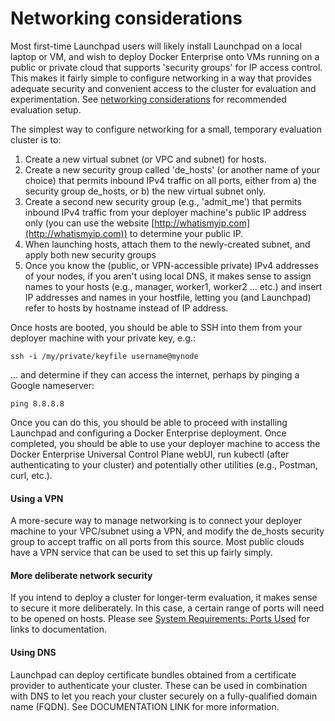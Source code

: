 # Networking considerations

Most first-time Launchpad users will likely install Launchpad on a local laptop or VM, and wish to deploy Docker Enterprise onto VMs running on a public or private cloud that supports 'security groups' for IP access control. This makes it fairly simple to configure networking in a way that provides adequate security and convenient access to the cluster for evaluation and experimentation. See [networking considerations](networking-considerations.md) for recommended evaluation setup.

The simplest way to configure networking for a small, temporary evaluation cluster is to:

1. Create a new virtual subnet (or VPC and subnet) for hosts.
1. Create a new security group called 'de_hosts' (or another name of your choice) that permits inbound IPv4 traffic on all ports, either from a) the security group de_hosts, or b) the new virtual subnet only.
1. Create a second new security group (e.g., 'admit_me') that permits inbound IPv4 traffic from your deployer machine's public IP address only (you can use the website [http://whatismyip.com](http://whatismyip.com)) to determine your public IP.
1. When launching hosts, attach them to the newly-created subnet, and apply both new security groups
1. Once you know the (public, or VPN-accessible private) IPv4 addresses of your nodes, if you aren't using local DNS, it makes sense to assign names to your hosts (e.g., manager, worker1, worker2 ... etc.) and insert IP addresses and names in your hostfile, letting you (and Launchpad) refer to hosts by hostname instead of IP address.

Once hosts are booted, you should be able to SSH into them from your deployer machine with your private key, e.g.:

```
ssh -i /my/private/keyfile username@mynode
```
... and determine if they can access the internet, perhaps by pinging a Google nameserver:

```
ping 8.8.8.8
```

Once you can do this, you should be able to proceed with installing Launchpad and configuring a Docker Enterprise deployment. Once completed, you should be able to use your deployer machine to access the Docker Enterprise Universal Control Plane webUI, run kubectl (after authenticating to your cluster) and potentially other utilities (e.g., Postman, curl, etc.).

#### Using a VPN

A more-secure way to manage networking is to connect your deployer machine to your VPC/subnet using a VPN, and modify the de_hosts security group to accept traffic on all ports from this source. Most public clouds have a VPN service that can be used to set this up fairly simply.

#### More deliberate network security

If you intend to deploy a cluster for longer-term evaluation, it makes sense to secure it more deliberately. In this case, a certain range of ports will need to be opened on hosts. Please see [System Requirements: Ports Used](./docs/system-requirements.md#ports-used) for links to documentation.

#### Using DNS

Launchpad can deploy certificate bundles obtained from a certificate provider to authenticate your cluster. These can be used in combination with DNS to let you reach your cluster securely on a fully-qualified domain name (FQDN). See DOCUMENTATION LINK for more information.
